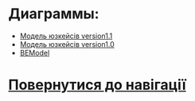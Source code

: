 # Диаграммы:

* [Модель юзкейсів version1.1](https://github.com/teramont/databaseQuestioning/blob/master/Information/Diagrams/usecasemodel/main.md)
* [Модель юзкейсів version1.0](https://github.com/teramont/databaseQuestioning/blob/master/Information/Diagrams/usecasemodel/UCModel1.md)
* [BEModel](https://github.com/teramont/databaseQuestioning/blob/master/Information/Diagrams/BEM/BEMv1.md)




# [Повернутися до навігації](https://github.com/teramont/databaseQuestioning/blob/master/Information/navigation.md)
